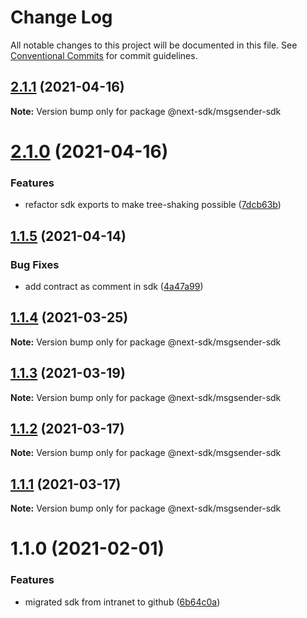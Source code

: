 # Change Log

All notable changes to this project will be documented in this file.
See [Conventional Commits](https://conventionalcommits.org) for commit guidelines.

## [2.1.1](https://github.com/easyops-cn/next-providers/compare/@next-sdk/msgsender-sdk@2.1.0...@next-sdk/msgsender-sdk@2.1.1) (2021-04-16)

**Note:** Version bump only for package @next-sdk/msgsender-sdk





# [2.1.0](https://github.com/easyops-cn/next-providers/compare/@next-sdk/msgsender-sdk@1.1.5...@next-sdk/msgsender-sdk@2.1.0) (2021-04-16)


### Features

* refactor sdk exports to make tree-shaking possible ([7dcb63b](https://github.com/easyops-cn/next-providers/commit/7dcb63bad6a7e6357c1c14ce9cf3ff9152c0c632))





## [1.1.5](https://github.com/easyops-cn/next-providers/compare/@next-sdk/msgsender-sdk@1.1.4...@next-sdk/msgsender-sdk@1.1.5) (2021-04-14)


### Bug Fixes

* add contract as comment in sdk ([4a47a99](https://github.com/easyops-cn/next-providers/commit/4a47a99b3ed7f3a366ba64121b71d9f27d07148d))





## [1.1.4](https://github.com/easyops-cn/next-providers/compare/@next-sdk/msgsender-sdk@1.1.3...@next-sdk/msgsender-sdk@1.1.4) (2021-03-25)

**Note:** Version bump only for package @next-sdk/msgsender-sdk

## [1.1.3](https://github.com/easyops-cn/next-providers/compare/@next-sdk/msgsender-sdk@1.1.2...@next-sdk/msgsender-sdk@1.1.3) (2021-03-19)

**Note:** Version bump only for package @next-sdk/msgsender-sdk

## [1.1.2](https://github.com/easyops-cn/next-providers/compare/@next-sdk/msgsender-sdk@1.1.1...@next-sdk/msgsender-sdk@1.1.2) (2021-03-17)

**Note:** Version bump only for package @next-sdk/msgsender-sdk

## [1.1.1](https://github.com/easyops-cn/next-providers/compare/@next-sdk/msgsender-sdk@1.1.0...@next-sdk/msgsender-sdk@1.1.1) (2021-03-17)

**Note:** Version bump only for package @next-sdk/msgsender-sdk

# 1.1.0 (2021-02-01)

### Features

- migrated sdk from intranet to github ([6b64c0a](https://github.com/easyops-cn/next-providers/commit/6b64c0af35b7ac5b7df5459aa577b87e84d75aa0))

